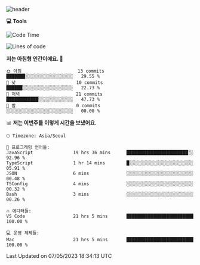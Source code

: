
![header](https://capsule-render.vercel.app/api?type=waving&color=timeGradient&height=300&section=header&text=I'm%20Jiyeoun🖐&fontSize=54&section=header)


**💻 Tools**

<!--START_SECTION:waka-->
![Code Time](http://img.shields.io/badge/Code%20Time-277%20hrs%2058%20mins-blue)

![Lines of code](https://img.shields.io/badge/%EC%A0%80%EB%8A%94%20%EC%97%AC%ED%83%9C%EA%B9%8C%EC%A7%80%20-588%20%EC%A4%84%EC%9D%98%20%EC%BD%94%EB%93%9C%EB%A5%BC%20%EC%9E%91%EC%84%B1%ED%96%88%EC%96%B4%EC%9A%94.-blue)

**저는 아침형 인간이에요. 🐤** 

```text
🌞 아침                     13 commits          ███████░░░░░░░░░░░░░░░░░░   29.55 % 
🌆 낮　                     10 commits          ██████░░░░░░░░░░░░░░░░░░░   22.73 % 
🌃 저녁                     21 commits          ████████████░░░░░░░░░░░░░   47.73 % 
🌙 밤　                     0 commits           ░░░░░░░░░░░░░░░░░░░░░░░░░   00.00 % 
```


📊 **저는 이번주를 이렇게 시간을 보냈어요.** 

```text
🕑︎ Timezone: Asia/Seoul

💬 프로그래밍 언어들: 
JavaScript               19 hrs 36 mins      ███████████████████████░░   92.96 % 
TypeScript               1 hr 14 mins        █░░░░░░░░░░░░░░░░░░░░░░░░   05.91 % 
JSON                     6 mins              ░░░░░░░░░░░░░░░░░░░░░░░░░   00.48 % 
TSConfig                 4 mins              ░░░░░░░░░░░░░░░░░░░░░░░░░   00.32 % 
Bash                     3 mins              ░░░░░░░░░░░░░░░░░░░░░░░░░   00.26 % 

🔥 에디터들: 
VS Code                  21 hrs 5 mins       █████████████████████████   100.00 % 

💻 운영 체제들: 
Mac                      21 hrs 5 mins       █████████████████████████   100.00 % 
```


 Last Updated on 07/05/2023 18:34:13 UTC
<!--END_SECTION:waka-->

<!--
**pajiyeee/pajiyeee** is a ✨ _special_ ✨ repository because its `README.md` (this file) appears on your GitHub profile.

Here are some ideas to get you started:

- 🔭 I’m currently working on ...
- 🌱 I’m currently learning ...
- 👯 I’m looking to collaborate on ...
- 🤔 I’m looking for help with ...
- 💬 Ask me about ...
- 📫 How to reach me: ...
- 😄 Pronouns: ...
- ⚡ Fun fact: ...
-->
